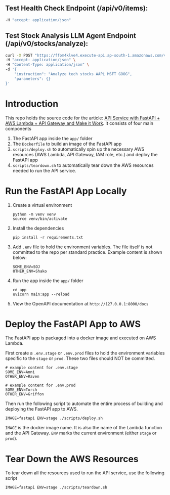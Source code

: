 ## Test Health Check Endpoint (/api/v0/items):

```bash curl -X GET "https://ffom4klve4.execute-api.ap-south-1.amazonaws.com/v1/api/v0/items" \
-H "accept: application/json"
```

## Test Stock Analysis LLM Agent Endpoint (/api/v0/stocks/analyze):

```bash
curl -X POST "https://ffom4klve4.execute-api.ap-south-1.amazonaws.com/v1/api/v0/stocks/analyze" \
-H "accept: application/json" \
-H "Content-Type: application/json" \
-d '{
    "instruction": "Analyze tech stocks AAPL MSFT GOOG",
    "parameters": {}
}'
```


# Introduction

This repo holds the source code for the article: [API Service with FastAPI + AWS Lambda + API Gateway and Make it Work](https://medium.com/@fanchenbao/api-service-with-fastapi-aws-lambda-api-gateway-and-make-it-work-c20edcf77bff). It consists of four main components

1. The FastAPI app inside the `app/` folder
2. The `Dockerfile` to build an image of the FastAPI app
3. `scripts/deploy.sh` to automatically spin up the necessary AWS resources (AWS Lambda, API Gateway, IAM role, etc.) and deploy the FastAPI app
4. `scripts/teardown.sh` to automatically tear down the AWS resources needed to run the API service.

# Run the FastAPI App Locally

1. Create a virtual environment

    ```
    python -m venv venv
    source venv/bin/activate
    ```
2. Install the dependencies

    ```
    pip install -r requirements.txt
    ```
3. Add `.env` file to hold the environment variables. The file itself is not committed to the repo per standard practice. Example content is shown below:
    ```
    SOME_ENV=SOJ
    OTHER_ENV=Shako
    ```
4. Run the app inside the `app/` folder
    ```
    cd app
    uvicorn main:app --reload
    ```
5. View the OpenAPI documentation at `http://127.0.0.1:8000/docs`

# Deploy the FastAPI App to AWS
The FastAPI app is packaged into a docker image and executed on AWS Lambda.

First create a `.env.stage` or `.env.prod` files to hold the environment variables specific to the `stage` or `prod`. These two files should NOT be committed.

```
# example content for .env.stage
SOME_ENV=Anni
OTHER_ENV=Raven
```

```
# example content for .env.prod
SOME_ENV=Torch
OTHER_ENV=Griffon
```

Then run the following script to automate the entire process of building and deploying the FastAPI app to AWS.

```
IMAGE=fastapi ENV=stage ./scripts/deploy.sh
```

`IMAGE` is the docker image name. It is also the name of the Lambda function and the API Gateway. `ENV` marks the current environment (either `stage` or `prod`).

# Tear Down the AWS Resources

To tear down all the resources used to run the API service, use the following script

```
IMAGE=fastapi ENV=stage ./scripts/teardown.sh
```
